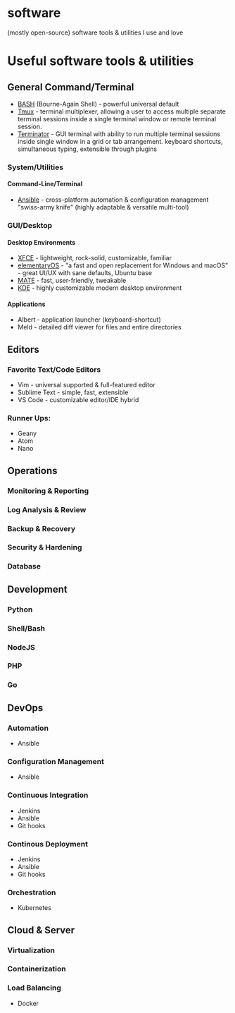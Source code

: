 # software
(mostly open-source) software tools &amp; utilities I use and love

# Useful software tools & utilities

## General Command/Terminal

- [BASH](https://www.gnu.org/software/bash/) (Bourne-Again Shell) - powerful universal default
- [Tmux](https://github.com/tmux/tmux) - terminal multiplexer, allowing a user to access multiple separate terminal sessions inside a single terminal window or remote terminal session. 
- [Terminator](https://terminator-gtk3.readthedocs.io/en/latest/) - GUI terminal with ability to run multiple terminal sessions inside single window in a grid or tab arrangement. keyboard shortcuts, simultaneous typing, extensible through plugins

### System/Utilities

#### Command-Line/Terminal

- [Ansible](https://www.ansible.com/) - cross-platform automation & configuration management "swiss-army knife" (highly adaptable & versatile multi-tool)

### GUI/Desktop

#### Desktop Environments

- [XFCE](https://xfce.org/) - lightweight, rock-solid, customizable, familiar
- [elementaryOS](https://elementary.io/) - "a fast and open replacement for Windows and macOS" - great UI/UX with sane defaults, Ubuntu base
- [MATE](https://mate-desktop.org/) - fast, user-friendly, tweakable
- [KDE](https://www.kde.org/) - highly customizable modern desktop environment

#### Applications

- Albert - application launcher (keyboard-shortcut)
- Meld - detailed diff viewer for files and entire directories

## Editors

### Favorite Text/Code Editors

- Vim - universal supported & full-featured editor
- Sublime Text - simple, fast, extensible
- VS Code - customizable editor/IDE hybrid

### Runner Ups:

- Geany
- Atom
- Nano

## Operations

### Monitoring & Reporting

### Log Analysis & Review

### Backup & Recovery

### Security & Hardening

### Database

## Development

### Python

### Shell/Bash

### NodeJS

### PHP

### Go

## DevOps

### Automation

- Ansible

### Configuration Management

- Ansible

### Continuous Integration

- Jenkins
- Ansible
- Git hooks

### Continous Deployment

- Jenkins
- Ansible
- Git hooks

### Orchestration

- Kubernetes

## Cloud & Server

### Virtualization

### Containerization

### Load Balancing


- Docker

###
